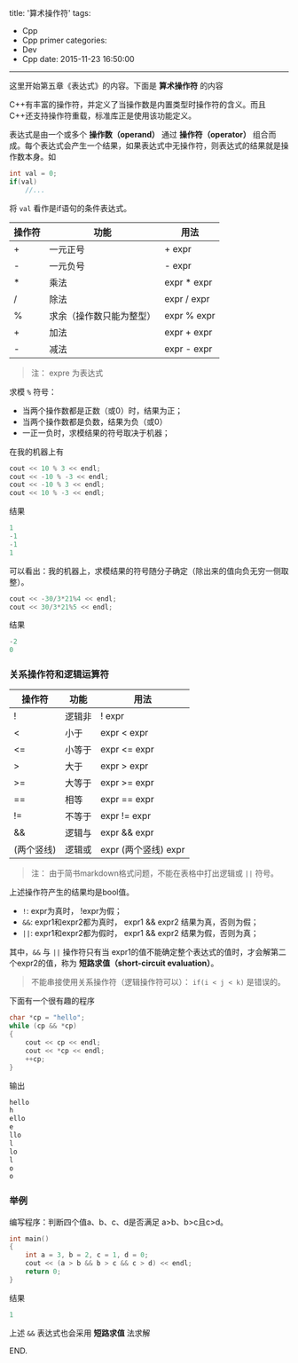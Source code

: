 title: '算术操作符'
tags:
  - Cpp
  - Cpp primer
categories:
  - Dev
  - Cpp
date: 2015-11-23 16:50:00
---

这里开始第五章《表达式》的内容。下面是 **算术操作符** 的内容

C++有丰富的操作符，并定义了当操作数是内置类型时操作符的含义。而且C++还支持操作符重载，标准库正是使用该功能定义。

<!-- more -->

表达式是由一个或多个 **操作数（operand）** 通过 **操作符（operator）** 组合而成。每个表达式会产生一个结果，如果表达式中无操作符，则表达式的结果就是操作数本身。如

```C++
int val = 0;
if(val)
	//...
```

将 `val` 看作是if语句的条件表达式。

|操作符|功能|用法|
|--|--|--|
|+|一元正号|+ expr|
|-|一元负号|- expr|
|\*|乘法|expr \* expr|
|/|除法|expr / expr|
|%|求余（操作数只能为整型）|expr % expr|
|+|加法|expr + expr|
|-|减法|expr - expr|

> 注： expre 为表达式

求模 `%` 符号：

- 当两个操作数都是正数（或0）时，结果为正；
- 当两个操作数都是负数，结果为负（或0）
- 一正一负时，求模结果的符号取决于机器；

在我的机器上有

```C++
cout << 10 % 3 << endl;
cout << -10 % -3 << endl;
cout << -10 % 3 << endl;
cout << 10 % -3 << endl;
```

结果

```C++
1
-1
-1
1
```

可以看出：我的机器上，求模结果的符号随分子确定（除出来的值向负无穷一侧取整）。

```C++
cout << -30/3*21%4 << endl;
cout << 30/3*21%5 << endl;
```

结果

```C++
-2
0
```

### 关系操作符和逻辑运算符 ###

|操作符|功能|用法|
|--|--|--|
|!|逻辑非|! expr|
|<|小于|expr < expr|
|<=|小等于|expr <= expr|
|>|大于|expr > expr|
|>=|大等于|expr >= expr|
|==|相等|expr == expr|
|!=|不等于|expr != expr|
|&&|逻辑与|expr && expr|
|(两个竖线)|逻辑或|expr (两个竖线) expr|

> 注： 由于简书markdown格式问题，不能在表格中打出逻辑或 `||` 符号。

上述操作符产生的结果均是bool值。

- `!`: expr为真时， !expr为假；
- `&&`: expr1和expr2都为真时， expr1 && expr2 结果为真，否则为假；
- `||`: expr1和expr2都为假时， expr1 && expr2 结果为假，否则为真；

其中，`&&` 与 `||` 操作符只有当 expr1的值不能确定整个表达式的值时，才会解第二个expr2的值，称为 **短路求值（short-circuit evaluation）**。

> 不能串接使用关系操作符（逻辑操作符可以）： `if(i < j < k)` 是错误的。

下面有一个很有趣的程序

```C++
char *cp = "hello";
while (cp && *cp)
{
	cout << cp << endl;
	cout << *cp << endl;
	++cp;
}
```

输出

```C++
hello
h
ello
e
llo
l
lo
l
o
o
```

### 举例 ###

编写程序：判断四个值a、b、c、d是否满足 a>b、b>c且c>d。

```C++
int main()
{
	int a = 3, b = 2, c = 1, d = 0;
	cout << (a > b && b > c && c > d) << endl;
	return 0;
}
```

结果

```C++
1
```

上述 `&&` 表达式也会采用 **短路求值** 法求解

END.